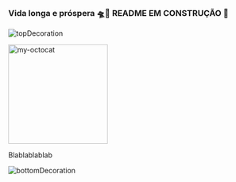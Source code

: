 
 ### Vida longa e próspera 🛸🖖 README EM CONSTRUÇÃO 🔨

![topDecoration](https://github.com/LucasSilvaMarts/LucasSilvaMarts/blob/main/wave.svg)


<div align="left">
  <img src="https://github.com/LucasSilvaMarts/LucasSilvaMarts/blob/main/my-octocat.png" alt="my-octocat"  height="200px">
 <p>Blablablablab</p>
</div>

<div align="right"> 
 
</div>




![bottomDecoration](https://github.com/LucasSilvaMarts/LucasSilvaMarts/blob/main/wave%20bottom.svg)
